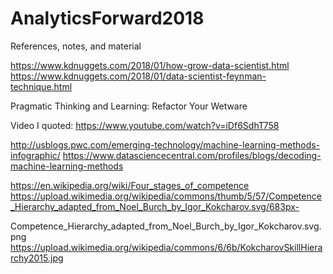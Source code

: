 # AnalyticsForward2018
References, notes, and material

https://www.kdnuggets.com/2018/01/how-grow-data-scientist.html
https://www.kdnuggets.com/2018/01/data-scientist-feynman-technique.html

Pragmatic Thinking and Learning: Refactor Your Wetware

Video I quoted:
https://www.youtube.com/watch?v=iDf6SdhT758

  http://usblogs.pwc.com/emerging-technology/machine-learning-methods-infographic/
	https://www.datasciencecentral.com/profiles/blogs/decoding-machine-learning-methods

https://en.wikipedia.org/wiki/Four_stages_of_competence
	https://upload.wikimedia.org/wikipedia/commons/thumb/5/57/Competence_Hierarchy_adapted_from_Noel_Burch_by_Igor_Kokcharov.svg/683px-

  Competence_Hierarchy_adapted_from_Noel_Burch_by_Igor_Kokcharov.svg.png
	https://upload.wikimedia.org/wikipedia/commons/6/6b/KokcharovSkillHierarchy2015.jpg
